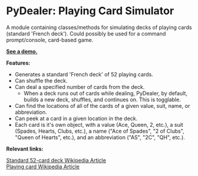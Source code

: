 PyDealer: Playing Card Simulator
=============================

A module containing classes/methods for simulating decks of playing cards (standard 'French deck'). Could possibly be used for a command prompt/console, card-based game.

**[See a demo.](http://repl.it/MVy/1)**

**Features:**

- Generates a standard 'French deck' of 52 playing cards.
- Can shuffle the deck.
- Can deal a specified number of cards from the deck.
    - When a deck runs out of cards while dealing, PyDealer, by default, builds a new deck, shuffles, and continues on. This is togglable.
- Can find the locations of all of the cards of a given value, suit, name, or abbreviation.
- Can peek at a card in a given location in the deck.
- Each card is it's own object, with a value (Ace, Queen, 2, etc.), a suit (Spades, Hearts, Clubs, etc.), a name ("Ace of Spades", "2 of Clubs", "Queen of Hearts", etc.), and an abbreviation ("AS", "2C", "QH", etc.).

**Relevant links:**  

[Standard 52-card deck Wikipedia Article](http://en.wikipedia.org/wiki/Standard_52-card_deck)  
[Playing card Wikipedia Article](http://en.wikipedia.org/wiki/Playing_card)  
